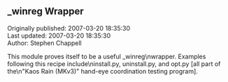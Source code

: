 ## _winreg Wrapper  
Originally published: 2007-03-20 18:35:30  
Last updated: 2007-03-20 18:35:30  
Author: Stephen Chappell  
  
This module proves itself to be a useful _winreg\nwrapper. Examples following this recipe include\ninstall.py, uninstall.py, and opt.py [all part of the\n"Kaos Rain (MKv3)" hand-eye coordination testing program].